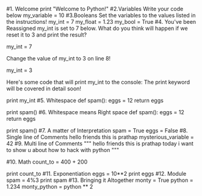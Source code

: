 #1. Welcome
print "Welcome to Python!"
#2.Variables
 Write your code below
my_variable = 10
#3.Booleans
 Set the variables to the values listed in the instructions!
my_int = 7
my_float = 1.23
my_bool = True
#4. You've been Reassigned
my_int is set to 7 below. What do you think
 will happen if we reset it to 3 and print the result?

my_int = 7

Change the value of my_int to 3 on line 8!

my_int = 3

 Here's some code that will print my_int to the console:
 The print keyword will be covered in detail soon!

print my_int
#5. Whitespace
def spam():
eggs = 12
return eggs
        
print spam()
#6. Whitespace means Right space
def spam():
eggs = 12
return eggs
        
print spam()
#7. A matter of Interpretation
spam = True
eggs = False
#8. Single line of Comments
hello friends this is prathap
mysterious_variable = 42
#9.  Multi line of Comments
""" hello friends this is prathap
today i want to show u about how to hack with python """

#10. Math 
count_to = 400 + 200

print count_to
#11. Exponentiation
eggs = 10**2
print eggs
#12. Module
spam = 4%3
print spam
#13. Bringing it Altogether
monty = True
python = 1.234
monty_python = python ** 2
